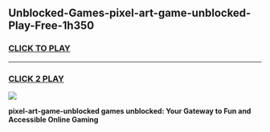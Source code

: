 
## Unblocked-Games-pixel-art-game-unblocked-Play-Free-1h350
<h3>
<a href="https://premium76.site?title=pixel-art-game-unblocked&ref=18A1">CLICK TO PLAY</a></h3>
<hr>

<h3>
<a href="https://premium76.site?title=pixel-art-game-unblocked&ref=18A1">CLICK 2 PLAY</a>
  
</h3>

<a href="https://premium76.site?title=pixel-art-game-unblocked&ref=18A1"><img src="https://clearcache.store/games.png"></a>


**pixel-art-game-unblocked games unblocked: Your Gateway to Fun and Accessible Online Gaming**
